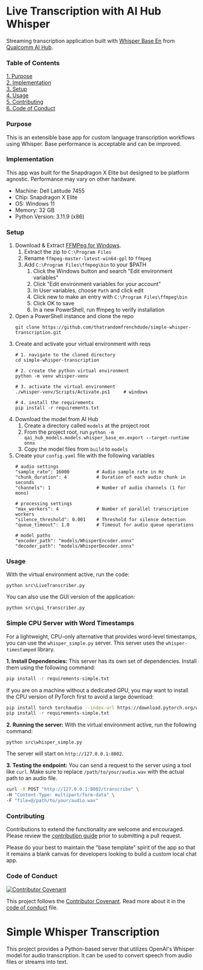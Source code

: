# Live Transcription with AI Hub Whisper

Streaming transcription application built with [Whisper Base En](https://aihub.qualcomm.com/compute/models/whisper_base_en?domain=Audio) from [Qualcomm AI Hub](https://aihub.qualcomm.com/).

### Table of Contents
[1. Purpose](#purpose)<br>
[2. Implementation](#implementation)<br>
[3. Setup](#setup)<br>
[4. Usage](#usage)<br>
[5. Contributing](#contributing)<br>
[6. Code of Conduct](#code-of-conduct)<br>

### Purpose
This is an extensible base app for custom language transcription workflows using Whisper. Base performance is acceptable and can be improved.

### Implementation
This app was built for the Snapdragon X Elite but designed to be platform agnostic. Performance may vary on other hardware.

- Machine: Dell Latitude 7455
- Chip: Snapdragon X Elite
- OS: Windows 11
- Memory: 32 GB
- Python Version: 3.11.9 (x86)

### Setup
1. Download & Extract [FFMPeg for Windows](https://github.com/BtbN/FFmpeg-Builds/releases/download/latest/ffmpeg-master-latest-win64-gpl.zip).
    1. Extract the zip to `C:\Program Files`
    2. Rename `ffmpeg-master-latest-win64-gpl` to `ffmpeg`
    3. Add `C:\Program Files\ffmpeg\bin` to your $PATH
        1. Click the Windows button and search "Edit environment variables"
        2. Click "Edit environment variables for your account"
        3. In User variables, choose `Path` and click edit
        4. Click new to make an entry with `C:\Program Files\ffmpeg\bin`
        5. Click OK to save
        6. In a new PowerShell, run ffmpeg to verify installation
1. Open a PowerShell instance and clone the repo
    ```
    git clone https://github.com/thatrandomfrenchdude/simple-whisper-transcription.git
    ```
2. Create and activate your virtual environment with reqs
    ```
    # 1. navigate to the cloned directory
    cd simple-whisper-transcription

    # 2. create the python virtual environment
    python -m venv whisper-venv

    # 3. activate the virtual environment
    ./whisper-venv/Scripts/Activate.ps1     # windows

    # 4. install the requirements
    pip install -r requirements.txt
    ```
3. Download the model from AI Hub
    1. Create a directory called `models` at the project root
    2. From the project root, run `python -m qai_hub_models.models.whisper_base_en.export --target-runtime onnx`
    3. Copy the model files from `build` to `models` 
3. Create your `config.yaml` file with the following variables
    ```
    # audio settings
    "sample_rate": 16000          # Audio sample rate in Hz
    "chunk_duration": 4           # Duration of each audio chunk in seconds
    "channels": 1                 # Number of audio channels (1 for mono)

    # processing settings
    "max_workers": 4              # Number of parallel transcription workers
    "silence_threshold": 0.001    # Threshold for silence detection
    "queue_timeout": 1.0          # Timeout for audio queue operations

    # model paths
    "encoder_path": "models/WhisperEncoder.onnx"
    "decoder_path": "models/WhisperDecoder.onnx"
    ```

### Usage
With the virtual environment active, run the code:
```
python src\LiveTranscriber.py 
```

You can also use the GUI version of the application:
```
python src\gui_transcriber.py
```

### Simple CPU Server with Word Timestamps
For a lightweight, CPU-only alternative that provides word-level timestamps, you can use the `whisper_simple.py` server. This server uses the `whisper-timestamped` library.

**1. Install Dependencies:**
This server has its own set of dependencies. Install them using the following command:
```bash
pip install -r requirements-simple.txt
```
If you are on a machine without a dedicated GPU, you may want to install the CPU version of PyTorch first to avoid a large download:
```bash
pip install torch torchaudio --index-url https://download.pytorch.org/whl/cpu
pip install -r requirements-simple.txt
```

**2. Running the server:**
With the virtual environment active, run the following command:
```
python src\whisper_simple.py
```
The server will start on `http://127.0.0.1:8002`.

**3. Testing the endpoint:**
You can send a request to the server using a tool like `curl`. Make sure to replace `/path/to/your/audio.wav` with the actual path to an audio file.

```bash
curl -X POST "http://127.0.0.1:8002/transcribe" \
-H "Content-Type: multipart/form-data" \
-F "file=@/path/to/your/audio.wav"
```

### Contributing
Contributions to extend the functionality are welcome and encouraged. Please review the [contribution guide](CONTRIBUTING.md) prior to submitting a pull request. 

Please do your best to maintain the "base template" spirit of the app so that it remains a blank canvas for developers looking to build a custom local chat app.

### Code of Conduct
[![Contributor Covenant](https://img.shields.io/badge/Contributor%20Covenant-2.1-4baaaa.svg)](code_of_conduct.md)

This project follows the [Contributor Covenant](https://www.contributor-covenant.org/). Read more about it in the [code of conduct](CODE_OF_CONDUCT.md) file.

# Simple Whisper Transcription

This project provides a Python-based server that utilizes OpenAI's Whisper model for audio transcription. It can be used to convert speech from audio files or streams into text.